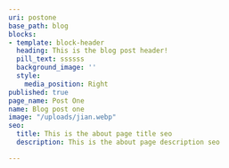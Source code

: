 ```yaml
---
uri: postone
base_path: blog
blocks:
- template: block-header
  heading: This is the blog post header!
  pill_text: ssssss
  background_image: ''
  style:
    media_position: Right
published: true
page_name: Post One
name: Blog post one
image: "/uploads/jian.webp"
seo:
  title: This is the about page title seo
  description: This is the about page description seo

---
```

